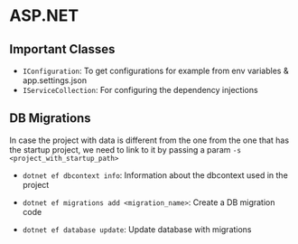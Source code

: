 # ASP.NET

## Important Classes

- `IConfiguration`: To get configurations for example from env variables & app.settings.json
- `IServiceCollection`: For configuring the dependency injections

## DB Migrations

In case the project with data is different from the one from the one that has the startup project, we need to link to it by passing a param `-s <project_with_startup_path>`

- `dotnet ef dbcontext info`: Information about the dbcontext used in the project
- `dotnet ef migrations add <migration_name>`: Create a DB migration code

- `dotnet ef database update`: Update database with migrations
